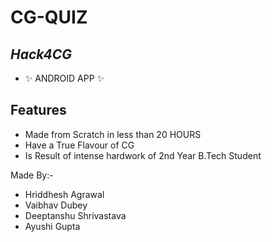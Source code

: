 # CG-QUIZ
## _Hack4CG_

- ✨  ANDROID APP ✨ 

## Features

- Made from Scratch in less than 20 HOURS
- Have a True Flavour of CG
- Is Result of intense hardwork of 2nd Year B.Tech Student

Made By:-
- Hriddhesh Agrawal
- Vaibhav Dubey
- Deeptanshu Shrivastava
- Ayushi Gupta

